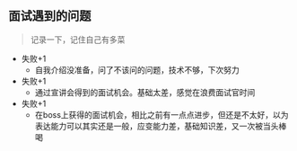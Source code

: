 ##  面试遇到的问题
> 记录一下，记住自己有多菜
+ 失败+1
   + 自我介绍没准备，问了不该问的问题，技术不够，下次努力
+ 失败+1
   + 通过宣讲会得到的面试机会。基础太差，感觉在浪费面试官时间	
+ 失败+1
   + 在boss上获得的面试机会，相比之前有一点点进步，但还是不太好，以为表达能力可以其实还是一般，应变能力差，基础知识差，又一次被当头棒喝